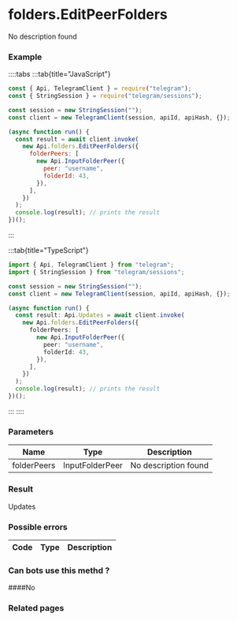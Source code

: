 # folders.EditPeerFolders

No description found

### [](#example)Example

::::tabs
:::tab{title="JavaScript"}

```js
const { Api, TelegramClient } = require("telegram");
const { StringSession } = require("telegram/sessions");

const session = new StringSession("");
const client = new TelegramClient(session, apiId, apiHash, {});

(async function run() {
  const result = await client.invoke(
    new Api.folders.EditPeerFolders({
      folderPeers: [
        new Api.InputFolderPeer({
          peer: "username",
          folderId: 43,
        }),
      ],
    })
  );
  console.log(result); // prints the result
})();
```

:::

:::tab{title="TypeScript"}

```ts
import { Api, TelegramClient } from "telegram";
import { StringSession } from "telegram/sessions";

const session = new StringSession("");
const client = new TelegramClient(session, apiId, apiHash, {});

(async function run() {
  const result: Api.Updates = await client.invoke(
    new Api.folders.EditPeerFolders({
      folderPeers: [
        new Api.InputFolderPeer({
          peer: "username",
          folderId: 43,
        }),
      ],
    })
  );
  console.log(result); // prints the result
})();
```

:::
::::

### [](#parameters)Parameters

|    Name     | Type            | Description          |
| :---------: | --------------- | -------------------- |
| folderPeers | InputFolderPeer | No description found |

### [](#result)Result

Updates

### [](#possible-errors)Possible errors

| Code | Type | Description |
| :--: | ---- | ----------- |

### [](#can-bots-use-this-method)Can bots use this methd ?

####No

### [](#related-pages)Related pages
